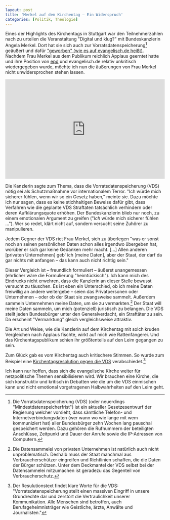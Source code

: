 ```yaml
---
layout: post
title: 'Merkel auf dem Kirchentag – Ein Widerspruch'
categories: [Politik, Theologie]
---
```


Eines der Highlights des Kirchentags in Stuttgart war den Teilnehmerzahlen nach zu urteilen die Veranstaltung "Digital und klug?" mit Bundeskanzlerin Angela Merkel. Dort hat sie sich auch zur Vorratsdatenspeicherung[^1] geäußert und dafür ["geworben" (wie es auf evangelisch.de heißt)](http://www.evangelisch.de/inhalte/121953/05-06-2015/angela-merkel-vorratsdatenspeicherung-kirchentag). Nachdem Frau Merkel aus dem Publikum reichlich Applaus geerntet hatte und ihre Position von [epd](http://www.epd.de/zentralredaktion/epd-zentralredaktion/merkel-verteidigt-vorratsdatenspeicherung) und evangelisch.de relativ unkritisch wiedergegeben wurde, möchte ich nun die äußerungen von Frau Merkel nicht unwidersprochen stehen lassen.

[^1]: Die Vorratsdatenspeicherung (VDS) (oder neuerdings "Mindestdatenspeicherfrist") ist ein aktueller Gesetzesentwurf der Regierung welcher vorsieht, dass sämtliche Telefon- und Internetverbindungsdaten (wer wann wo wie lange mit wem kommuniziert hat) aller Bundesbürger zehn Wochen lang pauschal gespeichert werden. Dazu gehören die Rufnummern der beteiligten Anschlüsse, Zeitpunkt und Dauer der Anrufe sowie die IP-Adressen von Computern. 

<iframe width="100%" height="315" src="https://www.youtube.com/embed/A3ks1xkYDrk" frameborder="0" allowfullscreen></iframe>

Die Kanzlerin sagte zum Thema, dass die Vorratsdatenspeicherung (VDS) nötig sei als Schutzmaßnahme vor internationalem Terror. "Ich würde mich sicherer fühlen, wenn wir so ein Gesetz haben," meinte sie. Dazu möchte ich nur sagen, dass es keine stichhaltigen Beweise dafür gibt, dass Verfahren wie die geplante VDS Straftaten tatsächlich verhindern oder deren Aufklärungsquote erhöhen. Der Bundeskanzlerin blieb nur noch, zu einem emotionalen Argument zu greifen ("*Ich* würde mich sicherer fühlen …"). Wer so redet, klärt nicht auf, sondern versucht seine Zuhörer zu manipulieren.

Jedem Gegner der VDS riet Frau Merkel, sich zu überlegen "was er sonst noch an seinen persönlichen Daten schon alles irgendwo übergeben hat, worüber er sich gar keine Gedanken mehr macht. […] Allen anderen [privaten Unternehmen] geb' ich [meine Daten], aber der Staat, der darf da gar nichts mit anfangen – das kann auch nicht richtig sein."

Dieser Vergleich ist – freundlich formuliert – äußerst unangemessen (ehrlicher wäre die Formulierung "heimtückisch"). Ich kann mich des Eindrucks nicht erwehren, dass die Kanzlerin an dieser Stelle bewusst versucht zu täuschen. Es ist eben ein Unterschied, ob ich meine Daten freiwillig an andere weitergebe – seien das Privatpersonen oder Unternehmen – oder ob der Staat sie zwangsweise sammelt. Außerdem sammeln Unternehmen meine Daten, um sie zu vermarkten.[^3] Der Staat will meine Daten sammeln, um mich (potenziell) juristisch zu belangen. Die VDS stellt jeden Bundesbürger unter den Generalverdacht, ein Straftäter zu sein. Da erscheint "Vermarktung" gleich vergleichsweise attraktiv.

[^3]: Die Datensammelei von privaten Unternehmen ist natürlich auch nicht unproblematisch. Deshalb muss der Staat manchmal aus Verbraucherschützer eingreifen und Richtlinien schaffen, die die Daten der Bürger schützen. Unter dem Deckmantel der VDS selbst bei der Datensammelei mitzumachen ist geradezu das Gegenteil von Verbraucherschutz.

Die Art und Weise, wie die Kanzlerin auf dem Kirchentag mit solch kruden Vergleichen nach Applaus fischte, wirkt auf mich wie Rattenfängerei. Und das Kirchentagspublikum schien ihr größtenteils auf den Leim gegangen zu sein.

Zum Glück gab es vom Kirchentag auch kritischere Stimmen. So wurde zum Beispiel eine [Kirchentagsresolution gegen die VDS](https://www.kirchentag.de/programm/resolutionen/stopp_des_gesetzes_zur_vorratsdatenspeicherung.html) verabschiedet.[^2]

[^2]: Der Resulutionstext findet klare Worte für die VDS: "Vorratsdatenspeicherung stellt einen massiven Eingriff in unsere Grundrechte dar und zerstört die Vertraulichkeit unserer Kommunikation. Alle Menschen sind betroffen, auch Berufsgeheimnisträger wie Geistliche, ärzte, Anwälte und Journalisten."

Ich kann nur hoffen, dass sich die evangelische Kirche weiter für netzpolitische Themen sensibilisieren wird. Wir brauchen eine Kirche, die sich konstruktiv und kritisch in Debatten wie die um die VDS einmischen kann und nicht emotional vorgetragenen Halbwahrheiten auf den Leim geht.